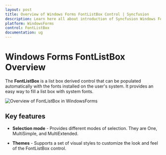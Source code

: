 ```yaml
---
layout: post
title: Overview of Windows Forms FontListBox Control | Syncfusion
description: Learn here all about introduction of Syncfusion Windows Forms FontListBox control, its elements, and more details.
platform: WindowsForms
control: FontListBox
documentation: ug
---
```


# Windows Forms FontListBox Overview

The **FontListBox** is a list box derived control that can be populated automatically with the fonts installed on the user's system. It provides an easy way to fill a list box with system fonts.

![Overview of FontListBox in WindowsForms](overview_images/windowsforms-font-list-box-overview.png)

## Key features

* **Selection mode** - Provides different modes of selection. They are One, MultiSimple, and MultiExtended.

* **Themes** - Supports a set of visual styles to customize the look and feel of the FontListBox control.
